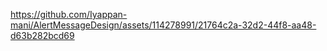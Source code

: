 

https://github.com/Iyappan-mani/AlertMessageDesign/assets/114278991/21764c2a-32d2-44f8-aa48-d63b282bcd69


